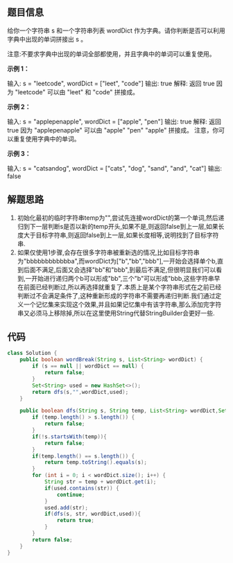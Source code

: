 ## 题目信息

给你一个字符串 s 和一个字符串列表 wordDict 作为字典。请你判断是否可以利用字典中出现的单词拼接出 s 。

注意:不要求字典中出现的单词全部都使用，并且字典中的单词可以重复使用。

**示例 1：**

输入: s = "leetcode", wordDict = ["leet", "code"] 输出: true 解释: 返回 true 因为 "leetcode" 可以由 "leet" 和 "code" 拼接成。

**示例 2：**

输入: s = "applepenapple", wordDict = ["apple", "pen"] 输出: true 解释: 返回 true 因为 "applepenapple" 可以由 "apple" "pen" "apple" 拼接成。      注意，你可以重复使用字典中的单词。

**示例 3：**

输入: s = "catsandog", wordDict = ["cats", "dog", "sand", "and", "cat"] 输出: false

## 解题思路

1. 初始化最初的临时字符串temp为"",尝试先连接wordDict的第一个单词,然后递归到下一层判断s是否以新的temp开头,如果不是,则返回false到上一层,如果长度大于目标字符串,则返回false到上一层,如果长度相等,说明找到了目标字符串.
2. 如果仅使用1步骤,会存在很多字符串被重新选的情况,比如目标字符串为"bbbbbbbbbbbba",而wordDict为["b","bb","bbb"],一开始会选择单个b,直到后面不满足,后面又会选择"bb"和"bbb",到最后不满足,但很明显我们可以看到,一开始进行递归两个b可以形成"bb",三个"b"可以形成"bbb,这些字符串早在前面已经判断过,所以再选择就重复了.本质上是某个字符串形式在之前已经判断过不会满足条件了,这种重新形成的字符串不需要再递归判断.我们通过定义一个记忆集来实现这个效果,并且如果记忆集中有该字符串,那么添加完字符串又必须马上移除掉,所以在这里使用String代替StringBuilder会更好一些.

## 代码

```java
class Solution {
    public boolean wordBreak(String s, List<String> wordDict) {
        if (s == null || wordDict == null) {
            return false;
        }
        Set<String> used = new HashSet<>();
        return dfs(s,"",wordDict,used);
    }

    public boolean dfs(String s, String temp, List<String> wordDict,Set<String> used) {
        if (temp.length() > s.length()) {
            return false;
        }
        if(!s.startsWith(temp)){
            return false;
        }
        if(temp.length() == s.length()) {
            return temp.toString().equals(s);
        }
        for (int i = 0; i < wordDict.size(); i++) {
            String str = temp + wordDict.get(i);
            if(used.contains(str)) {
                continue;
            }
            used.add(str);
            if(dfs(s, str, wordDict,used)){
                return true;
            }
        }
        return false;
    }
}
```
